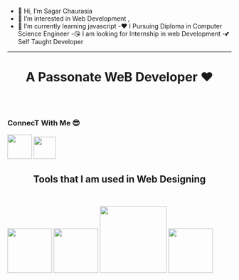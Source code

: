 - 👋 Hi, I’m Sagar Chaurasia
- 👀 I’m interested in Web Development ,
- 🌱 I’m currently learning  javascript
-❤️ I Pursuing Diploma in Computer Science Engineer
-😘 I am looking for Internship in web Development
-💕   Self Taught Developer
 _____________________________________________
<!-- Reach me On   -->
 <h1 align="center">A Passonate WeB Developer ❤️</h3>
<br><br>
<h3>ConnecT With Me  😎 </h3>
<div class="social-link">
  <a href=""target="_blank">
 </a>
 <img src="https://brandlogos.net/wp-content/uploads/2016/06/linkedin-logo-512x512.png"style="width:55px">
 <a href="#"target="_blank">
 </a>
 <a href="#"target="_blank">
 </a>
 <img src="https://help.twitter.com/content/dam/help-twitter/brand/logo.png"width="50px">                                                                                 
</div>
<!-- web link   -->
<h2 align="center">Tools that I am used in Web Designing  </h2>
<br> 
<!-- tool images  -->
 <p justify-content="space-between">
<img src="https://www.drupal.org/files/images/drupalhtml5logo_0.png"width="100px">
<img src="https://freeiconshop.com/wp-content/uploads/edd/css-flat.png"width="100px">
<img src="http://code-institute-org.github.io/Full-Stack-Web-Developer-Stream-0/assets/javascript.png"width="150px">
<img src="https://icons-for-free.com/iconfiles/png/512/design+development+facebook+framework+mobile+react+icon-1320165723839064798.png"width="100px">
 

</p>
 
  
